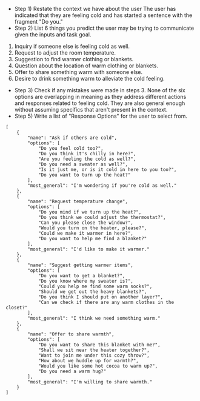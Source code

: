 - Step 1) Restate the context we have about the user
The user has indicated that they are feeling cold and has started a sentence with the fragment "Do you."
- Step 2) List 6 things you predict the user may be trying to communicate given the inputs and task goal.
1. Inquiry if someone else is feeling cold as well.
2. Request to adjust the room temperature.
3. Suggestion to find warmer clothing or blankets.
4. Question about the location of warm clothing or blankets.
5. Offer to share something warm with someone else.
6. Desire to drink something warm to alleviate the cold feeling.
- Step 3) Check if any mistakes were made in steps 3.
None of the six options are overlapping in meaning as they address different actions and responses related to feeling cold. They are also general enough without assuming specifics that aren't present in the context.
- Step 5) Write a list of "Response Options" for the user to select from.
```
[
    {
        "name": "Ask if others are cold",
        "options": [
            "Do you feel cold too?",
            "Do you think it's chilly in here?",
            "Are you feeling the cold as well?",
            "Do you need a sweater as well?",
            "Is it just me, or is it cold in here to you too?",
            "Do you want to turn up the heat?"
        ],
        "most_general": "I'm wondering if you're cold as well."
    },
    {
        "name": "Request temperature change",
        "options": [
            "Do you mind if we turn up the heat?",
            "Do you think we could adjust the thermostat?",
            "Can you please close the window?",
            "Would you turn on the heater, please?",
            "Could we make it warmer in here?",
            "Do you want to help me find a blanket?"
        ],
        "most_general": "I'd like to make it warmer."
    },
    {
        "name": "Suggest getting warmer items",
        "options": [
            "Do you want to get a blanket?",
            "Do you know where my sweater is?",
            "Could you help me find some warm socks?",
            "Should we get out the heavy blankets?",
            "Do you think I should put on another layer?",
            "Can we check if there are any warm clothes in the closet?"
        ],
        "most_general": "I think we need something warm."
    },
    {
        "name": "Offer to share warmth",
        "options": [
            "Do you want to share this blanket with me?",
            "Shall we sit near the heater together?",
            "Want to join me under this cozy throw?",
            "How about we huddle up for warmth?",
            "Would you like some hot cocoa to warm up?",
            "Do you need a warm hug?"
        ],
        "most_general": "I'm willing to share warmth."
    }
]
```